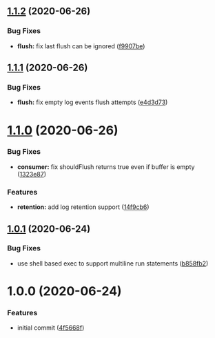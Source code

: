 ## [1.1.2](https://github.com/mooyoul/cloudwatch-logs-actions/compare/v1.1.1...v1.1.2) (2020-06-26)


### Bug Fixes

* **flush:** fix last flush can be ignored ([f9907be](https://github.com/mooyoul/cloudwatch-logs-actions/commit/f9907be4d10c557107f451b7ce1c0aa86b34f527))

## [1.1.1](https://github.com/mooyoul/cloudwatch-logs-actions/compare/v1.1.0...v1.1.1) (2020-06-26)


### Bug Fixes

* **flush:** fix empty log events flush attempts ([e4d3d73](https://github.com/mooyoul/cloudwatch-logs-actions/commit/e4d3d737223e5e9d257bf99c778ffc87d13203e2))

# [1.1.0](https://github.com/mooyoul/cloudwatch-logs-actions/compare/v1.0.1...v1.1.0) (2020-06-26)


### Bug Fixes

* **consumer:** fix shouldFlush returns true even if buffer is empty ([1323e87](https://github.com/mooyoul/cloudwatch-logs-actions/commit/1323e8773651ef4ee85f0634c7c434b00f448ccb))


### Features

* **retention:** add log retention support ([14f9cb6](https://github.com/mooyoul/cloudwatch-logs-actions/commit/14f9cb60c5f045a6e5d9d8f10abe405fba35aeaa))

## [1.0.1](https://github.com/mooyoul/cloudwatch-logs-actions/compare/v1.0.0...v1.0.1) (2020-06-24)


### Bug Fixes

* use shell based exec to support multiline run statements ([b858fb2](https://github.com/mooyoul/cloudwatch-logs-actions/commit/b858fb2780032a167d01f3bdd8c23281bcce5fca))

# 1.0.0 (2020-06-24)


### Features

* initial commit ([4f5668f](https://github.com/mooyoul/cloudwatch-logs-actions/commit/4f5668f8f98708631863c7d5c0b8aefab4e995dc))
